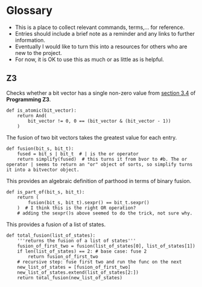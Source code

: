 # Glossary

- This is a place to collect relevant commands, terms,... for reference.
- Entries should include a brief note as a reminder and any links to further information.
- Eventually I would like to turn this into a resources for others who are new to the project.
- For now, it is OK to use this as much or as little as is helpful.

## Z3

Checks whether a bit vector has a single non-zero value from [section 3.4](https://z3prover.github.io/papers/programmingz3.html#sec-sorts) of **Programming Z3**.

    def is_atomic(bit_vector):
        return And(
            bit_vector != 0, 0 == (bit_vector & (bit_vector - 1))
        ) 

The fusion of two bit vectors takes the greatest value for each entry.

    def fusion(bit_s, bit_t):
        fused = bit_s | bit_t  # | is the or operator
        return simplify(fused)  # this turns it from bvor to #b. The or operator | seems to return an "or" object of sorts, so simplify turns it into a bitvector object. 

This provides an algebraic definition of parthood in terms of binary fusion.

    def is_part_of(bit_s, bit_t):
        return (
            fusion(bit_s, bit_t).sexpr() == bit_t.sexpr()
        )  # I think this is the right OR operation?
        # adding the sexpr()s above seemed to do the trick, not sure why.

This provides a fusion of a list of states.

    def total_fusion(list_of_states):
        '''returns the fusion of a list of states'''
        fusion_of_first_two = fusion(list_of_states[0], list_of_states[1])
        if len(list_of_states) == 2: # base case: fuse 2
            return fusion_of_first_two
        # recursive step: fuse first two and run the func on the next
        new_list_of_states = [fusion_of_first_two]
        new_list_of_states.extend(list_of_states[2:])
        return total_fusion(new_list_of_states)

